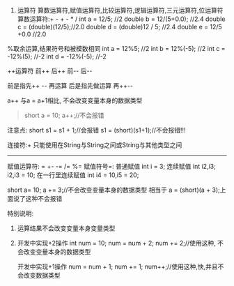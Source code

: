 1. 运算符
   算数运算符,赋值运算符,比较运算符,逻辑运算符,三元运算符,位运算符
算数运算符:+ - + - * /
int a = 12/5;           //2
double b = 12/(5+0.0);  //2.4
double c = (double)(12/5);//2.0
double d = (double)12 / 5; //2.4
double e = 12/5 +0.0    //2.0

%取余运算,结果符号和被模数相同
int a = 12%5;       //2
int b = 12%(-5);    //2
int c = -12%(5);    //-2
int d = -12%(-5);   //-2

++运算符
前++ 后++ 前-- 后--

前是指先++ -- 再运算
后是指先做运算 再++--

a++ 与a = a+1相比, 不会改变变量本身的数据类型
> short a = 10;
> a++;//不会报错

注意点:
short s1 = s1 + 1;//会报错
s1 = (short)(s1+1);//不会报错!!!

连接符:+ 只能使用在String与String之间或String与其他类型之间

---

赋值运算符: = +- -= /= %= 
赋值符号=:
普通赋值
int i = 3;
连续赋值
int i2,i3;
i2,i3 = 10;
在一行里连续赋值
int i4 = 10,i5 = 20;

short a= 10;
a += 3;//不会改变变量本身的数据类型 相当于 a = (short)(a + 3);上面说了这种不会报错  

特别说明:
1. 运算结果不会改变变量本身变量类型
2. 开发中实现+2操作
   int num = 10;
   num = num + 2;
   num += 2;//使用这种, 不会改变变量本身的数据类型

   开发中实现+1操作
   num = num + 1;
   num += 1;
   num++;//使用这种,快,并且不会改变数据类型










